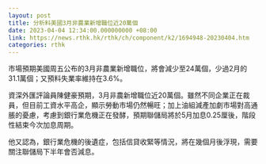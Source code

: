 ```yaml
---
layout: post
title: 分析料美國3月非農業新增職位近20萬個
date: 2023-04-04 12:34:00.000000000 +08:00
link: https://news.rthk.hk/rthk/ch/component/k2/1694948-20230404.htm
categories: rthk
---
```


市場預期美國周五公布的3月非農業新增職位，將會減少至24萬個，少過2月的31.1萬個；又預料失業率維持在3.6%。

資深外匯評論員陳健豪預期，3月非農新增職位近20萬個。雖然不同企業正在裁員，但目前工資水平高企，顯示勞動市場仍然暢旺；加上油組減產加劇市場對高通脹的憂慮，考慮到銀行業危機正在發酵，預期聯儲局將於5月加息0.25厘後，階段性結束今次加息周期。

他又認為，銀行業危機的後遺症，包括信貸收緊等情況，將在幾個月後浮現，需要關注聯儲局下半年會否減息。
